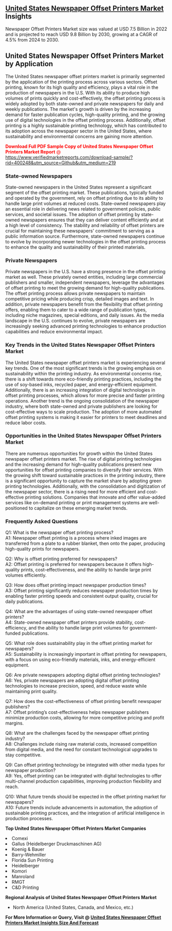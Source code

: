 <h2><a href="https://www.verifiedmarketreports.com/download-sample/?rid=400248&amp;utm_source=Github&amp;utm_medium=219" target="_blank">United States Newspaper Offset Printers Market</a> Insights</h2><p>Newspaper Offset Printers Market size was valued at USD 7.5 Billion in 2022 and is projected to reach USD 9.8 Billion by 2030, growing at a CAGR of 4.5% from 2024 to 2030.</p><p> <h2>United States Newspaper Offset Printers Market by Application</h2> <p>The United States newspaper offset printers market is primarily segmented by the application of the printing process across various sectors. Offset printing, known for its high quality and efficiency, plays a vital role in the production of newspapers in the U.S. With its ability to produce high volumes of prints quickly and cost-effectively, the offset printing process is widely adopted by both state-owned and private newspapers for daily and weekly publications. The market's growth is driven by the increasing demand for faster publication cycles, high-quality printing, and the growing use of digital technologies in the offset printing process. Additionally, offset printing is a highly sustainable printing technology, which has contributed to its adoption across the newspaper sector in the United States, where sustainability and environmental concerns are gaining more attention. <p><span class=""><span style="color: #ff0000;"><strong>Download Full PDF Sample Copy of United States Newspaper Offset Printers Market Report</strong> @ </span><a href="https://www.verifiedmarketreports.com/download-sample/?rid=400248&amp;utm_source=Github&amp;utm_medium=219" target="_blank">https://www.verifiedmarketreports.com/download-sample/?rid=400248&amp;utm_source=Github&amp;utm_medium=219</a></span></p> </p> <h3>State-owned Newspapers</h3> <p>State-owned newspapers in the United States represent a significant segment of the offset printing market. These publications, typically funded and operated by the government, rely on offset printing due to its ability to handle large print volumes at reduced costs. State-owned newspapers play an essential role in delivering news related to government policies, public services, and societal issues. The adoption of offset printing by state-owned newspapers ensures that they can deliver content efficiently and at a high level of consistency. The stability and reliability of offset printers are crucial for maintaining these newspapers' commitment to serving as a public information source. Furthermore, state-owned newspapers continue to evolve by incorporating newer technologies in the offset printing process to enhance the quality and sustainability of their printed materials. </p> <h3>Private Newspapers</h3> <p>Private newspapers in the U.S. have a strong presence in the offset printing market as well. These privately owned entities, including large commercial publishers and smaller, independent newspapers, leverage the advantages of offset printing to meet the growing demand for high-quality publications. The offset printing process allows private newspapers to maintain competitive pricing while producing crisp, detailed images and text. In addition, private newspapers benefit from the flexibility that offset printing offers, enabling them to cater to a wide range of publication types, including niche magazines, special editions, and daily issues. As the media landscape in the U.S. continues to evolve, private newspapers are increasingly seeking advanced printing technologies to enhance production capabilities and reduce environmental impact. </p> <h3>Key Trends in the United States Newspaper Offset Printers Market</h3> <p>The United States newspaper offset printers market is experiencing several key trends. One of the most significant trends is the growing emphasis on sustainability within the printing industry. As environmental concerns rise, there is a shift towards more eco-friendly printing practices, including the use of soy-based inks, recycled paper, and energy-efficient equipment. Additionally, there is an increasing integration of digital technologies in offset printing processes, which allows for more precise and faster printing operations. Another trend is the ongoing consolidation of the newspaper industry, where both state-owned and private publishers are looking for cost-effective ways to scale production. The adoption of more automated offset printing systems is making it easier for printers to meet deadlines and reduce labor costs. </p> <h3>Opportunities in the United States Newspaper Offset Printers Market</h3> <p>There are numerous opportunities for growth within the United States newspaper offset printers market. The rise of digital printing technologies and the increasing demand for high-quality publications present new opportunities for offset printing companies to diversify their services. With the growing shift toward sustainable practices in the printing industry, there is a significant opportunity to capture the market share by adopting green printing technologies. Additionally, with the consolidation and digitization of the newspaper sector, there is a rising need for more efficient and cost-effective printing solutions. Companies that innovate and offer value-added services like on-demand printing or print management systems are well-positioned to capitalize on these emerging market trends. </p> <h3>Frequently Asked Questions</h3> <p>Q1: What is the newspaper offset printing process?<br> A1: Newspaper offset printing is a process where inked images are transferred from a plate to a rubber blanket, then onto the paper, producing high-quality prints for newspapers.</p> <p>Q2: Why is offset printing preferred for newspapers?<br> A2: Offset printing is preferred for newspapers because it offers high-quality prints, cost-effectiveness, and the ability to handle large print volumes efficiently.</p> <p>Q3: How does offset printing impact newspaper production times?<br> A3: Offset printing significantly reduces newspaper production times by enabling faster printing speeds and consistent output quality, crucial for daily publications.</p> <p>Q4: What are the advantages of using state-owned newspaper offset printers?<br> A4: State-owned newspaper offset printers provide stability, cost-efficiency, and the ability to handle large print volumes for government-funded publications.</p> <p>Q5: What role does sustainability play in the offset printing market for newspapers?<br> A5: Sustainability is increasingly important in offset printing for newspapers, with a focus on using eco-friendly materials, inks, and energy-efficient equipment.</p> <p>Q6: Are private newspapers adopting digital offset printing technologies?<br> A6: Yes, private newspapers are adopting digital offset printing technologies to increase precision, speed, and reduce waste while maintaining print quality.</p> <p>Q7: How does the cost-effectiveness of offset printing benefit newspaper publishers?<br> A7: Offset printing’s cost-effectiveness helps newspaper publishers minimize production costs, allowing for more competitive pricing and profit margins.</p> <p>Q8: What are the challenges faced by the newspaper offset printing industry?<br> A8: Challenges include rising raw material costs, increased competition from digital media, and the need for constant technological upgrades to stay competitive.</p> <p>Q9: Can offset printing technology be integrated with other media types for newspaper production?<br> A9: Yes, offset printing can be integrated with digital technologies to offer multi-channel production capabilities, improving production flexibility and reach.</p> <p>Q10: What future trends should be expected in the offset printing market for newspapers?<br> A10: Future trends include advancements in automation, the adoption of sustainable printing practices, and the integration of artificial intelligence in production processes.</p> </p><p><strong>Top United States Newspaper Offset Printers Market Companies</strong></p><div data-test-id=""><p><li>Comexi</li><li> Gallus (Heidelberger Druckmaschinen AG)</li><li> Koenig & Bauer</li><li> Barry-Wehmiller</li><li> Florida Sun Printing</li><li> Heidelberger</li><li> Komori</li><li> Manroland</li><li> RMGT</li><li> C&D Printing</li></p><div><strong>Regional Analysis of&nbsp;United States Newspaper Offset Printers Market</strong></div><ul><li dir="ltr"><p dir="ltr">North America&nbsp;(United States, Canada, and Mexico, etc.)</p></li></ul><p><strong>For More Information or Query, Visit @&nbsp;</strong><strong><a href="https://www.verifiedmarketreports.com/product/newspaper-offset-printers-market/?utm_source=Github&amp;utm_medium=219" target="_blank">United States Newspaper Offset Printers Market Insights Size And Forecast</a></strong></p></div>
